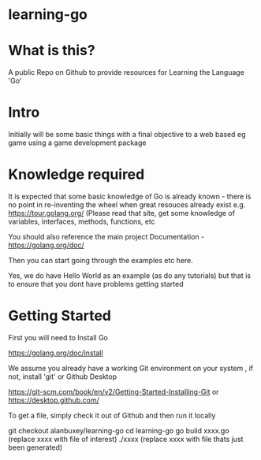 # learning-go

# What is this?

A public Repo on Github to provide resources for Learning the Language 'Go' 

# Intro

Initially will be some basic things with a final objective to a web based eg game using a
game development package

# Knowledge required

It is expected that some basic knowledge of Go is already known - there is no point
in re-inventing the wheel when great resouces already exist e.g. https://tour.golang.org/
(Please read that site, get some knowledge of variables, interfaces, methods, functions,
etc

You should also reference the main project Documentation - https://golang.org/doc/

Then you can start going through the examples etc here.

Yes, we do have Hello World as an example (as do any tutorials) but that is to ensure that 
you dont have problems getting started

# Getting Started

First you will need to Install Go

https://golang.org/doc/install

We assume you already have a working Git environment on your system , if not, install 'git'
or Github Desktop

https://git-scm.com/book/en/v2/Getting-Started-Installing-Git or 
https://desktop.github.com/

To get a file, simply check it out of Github and then run it locally 

git checkout alanbuxey/learning-go
cd learning-go
go build xxxx.go      (replace xxxx with file of interest)
./xxxx   (replace xxxx with file thats just been generated)


